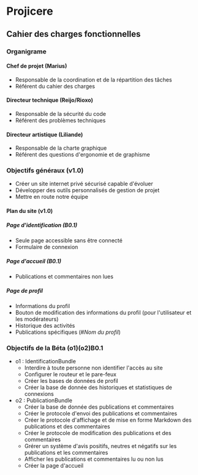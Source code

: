 # Projicere
## Cahier des charges fonctionnelles
### Organigrame
#### Chef de projet (Marius)

* Responsable de la coordination et de la répartition des tâches
* Référent du cahier des charges

#### Directeur technique (Reijo/Rioxo)

* Responsable de la sécurité du code
* Référent des problèmes techniques

#### Directeur artistique (Liliande)

* Responsable de la charte graphique
* Référent des questions d'ergonomie et de graphisme
	
### Objectifs généraux (v1.0)

* Créer un site internet privé sécurisé capable d'évoluer
* Développer des outils personnalisés de gestion de projet
* Mettre en route notre équipe

#### Plan du site (v1.0)
##### Page d'identification (B0.1)

* Seule page accessible sans être connecté
* Formulaire de connexion

##### Page d'accueil (B0.1)

* Publications et commentaires non lues

##### Page de profil

* Informations du profil
* Bouton de modification des informations du profil (pour l'utilisateur et les modérateurs)
* Historique des activités
* Publications spécifiques (#*Nom du profil*)

### Objectifs de la Béta (o1)(o2)B0.1

* o1 : IdentificationBundle
	* Interdire à toute personne non identifier l'accès au site
	* Configurer le routeur et le pare-feux
	* Créer les bases de données de profil
	* Créer la base de donnée des historiques et statistiques de connexions
* o2 : PublicationBundle
	* Créer la base de donnée des publications et commentaires
	* Créer le protocole d'envoi des publications et commentaires
	* Créer le protocole d'affichage et de mise en forme Markdown des publications et des commentaires
	* Créer le protocole de modification des publications et des commentaires
	* Grérer un système d'avis positifs, neutres et négatifs sur les publications et les commentaires
	* Afficher les publications et commentaires lu ou non lus
	* Créer la page d'accueil